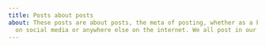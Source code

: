 ```yaml
---
title: Posts about posts
about: These posts are about posts, the meta of posting, whether as a blogger or
  on social media or anywhere else on the internet. We all post in our ways.
---
```


